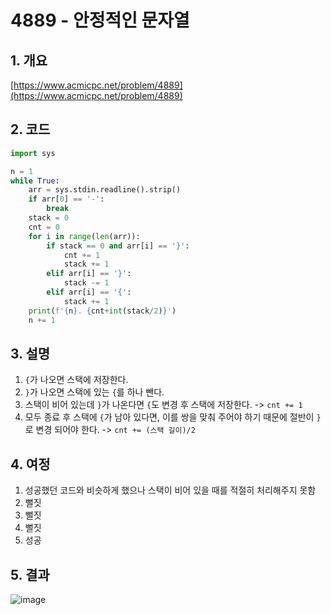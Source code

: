 # **4889 - 안정적인 문자열**

## **1. 개요**

[https://www.acmicpc.net/problem/4889](https://www.acmicpc.net/problem/4889)

## **2. 코드**

```python
import sys

n = 1
while True:
    arr = sys.stdin.readline().strip()
    if arr[0] == '-':
        break
    stack = 0
    cnt = 0
    for i in range(len(arr)):
        if stack == 0 and arr[i] == '}':
            cnt += 1
            stack += 1
        elif arr[i] == '}':
            stack -= 1
        elif arr[i] == '{':
            stack += 1
    print(f'{n}. {cnt+int(stack/2)}')
    n += 1
```

## **3. 설명**

1. `{`가 나오면 스택에 저장한다.
2. `}`가 나오면 스택에 있는 `{`를 하나 뺀다.
3. 스택이 비어 있는데 `}`가 나온다면 `{`도 변경 후 스택에 저장한다. -> `cnt += 1`
4. 모두 종료 후 스택에 `{`가 남아 있다면, 이를 쌍을 맞춰 주어야 하기 때문에 절반이 `}`로 변경 되어야 한다. -> `cnt += (스택 길이)/2`

## **4. 여정**

1. 성공했던 코드와 비슷하게 했으나 스택이 비어 있을 때를 적절히 처리해주지 못함
2. 뻘짓
3. 뻘짓
4. 뻘짓
5. 성공

## **5. 결과**
![image](https://user-images.githubusercontent.com/41278416/87930574-4bf4f680-cac3-11ea-8d2d-e64371b49335.png)
